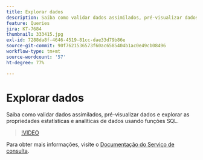 ```yaml
---
title: Explorar dados
description: Saiba como validar dados assimilados, pré-visualizar dados e explorar as propriedades estatísticas e analíticas de dados usando funções SQL.
feature: Queries
jira: KT-7684
thumbnail: 333415.jpg
exl-id: 7288da8f-4646-4519-81cc-dae33d79b86e
source-git-commit: 90f7621536573f60ac6585404b1ac0e49cb08496
workflow-type: tm+mt
source-wordcount: '57'
ht-degree: 77%

---
```


# Explorar dados

Saiba como validar dados assimilados, pré-visualizar dados e explorar as propriedades estatísticas e analíticas de dados usando funções SQL.

>[!VIDEO](https://video.tv.adobe.com/v/333415?quality=12&learn=on)

Para obter mais informações, visite o [Documentação do Serviço de consulta](https://experienceleague.adobe.com/docs/experience-platform/query/home.html?lang=pt-BR).
